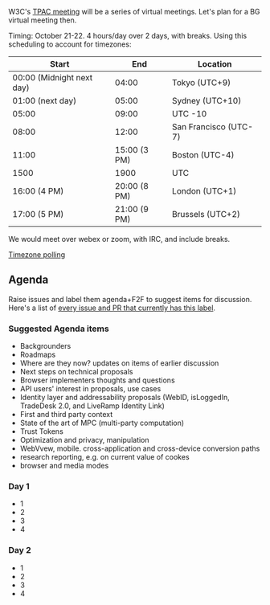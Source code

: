 W3C's [TPAC meeting](https://www.w3.org/2020/10/TPAC/) will be a series of virtual meetings. Let's plan for a BG virtual meeting then. 

Timing: October 21-22. 4 hours/day over 2 days, with breaks. Using this scheduling to account for timezones: 

| Start  | End | Location |
| ------ | --- | -------- |
| 00:00 (Midnight next day) | 04:00 | Tokyo (UTC+9) |
| 01:00 (next day) | 05:00 | Sydney (UTC+10)|
| 05:00 | 09:00 | UTC -10 |
| 08:00 | 12:00 | San Francisco (UTC-7)|
| 11:00 | 15:00 (3 PM) | Boston (UTC-4)|
| 1500 | 1900 | UTC |
| 16:00 (4 PM) | 20:00 (8 PM) | London (UTC+1)|
| 17:00 (5 PM) | 21:00 (9 PM) | Brussels (UTC+2) |

We would meet over webex or zoom, with IRC, and include breaks.

[Timezone polling](https://www.w3.org/2002/09/wbs/103226/iwabgf2f/results)

## Agenda

Raise issues and label them agenda+F2F to suggest items for discussion. Here's a list of [every issue and PR that currently has this label](https://github.com/search?q=org%3Aprivacycg+label%3Aagenda%2BF2F).

### Suggested Agenda items
* Backgrounders
* Roadmaps
* Where are they now? updates on items of earlier discussion
* Next steps on technical proposals
* Browser implementers thoughts and questions
* API users' interest in proposals, use cases
* Identity layer and addressability proposals (WebID, isLoggedIn, TradeDesk 2.0, and LiveRamp Identity Link)
* First and third party context
* State of the art of MPC (multi-party computation)
* Trust Tokens
* Optimization and privacy, manipulation
* WebVvew, mobile. cross-application and cross-device conversion paths
* research reporting, e.g. on current value of cookes
* browser and media modes

### Day 1
* 1
* 2
* 3
* 4

### Day 2
* 1
* 2
* 3
* 4

